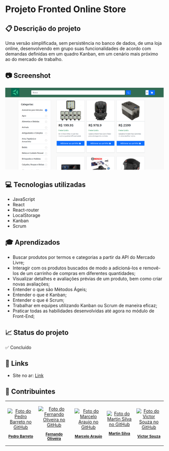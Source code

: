 # Projeto Fronted Online Store
## 📋 Descrição do projeto
Uma versão simplificada, sem persistência no banco de dados, de uma loja online, desenvolvendo em grupo suas funcionalidades de acordo com demandas definidas em um quadro Kanban, em um cenário mais próximo ao do mercado de trabalho.

## 📷 Screenshot
![Screenshot](./Screenshot.png)

## 💻 Tecnologias utilizadas
- JavaScript
- React
- React-router
- LocalStorage
- Kanban
- Scrum

## 🎓 Aprendizados
- Buscar produtos por termos e categorias a partir da API do Mercado Livre;
- Interagir com os produtos buscados de modo a adicioná-los e removê-los de um carrinho de compras em diferentes quantidades;
- Visualizar detalhes e avaliações prévias de um produto, bem como criar novas avaliações;
- Entender o que são Métodos Ágeis;
- Entender o que é Kanban;
- Entender o que é Scrum;
- Trabalhar em equipes utilizando Kanban ou Scrum de maneira eficaz;
- Praticar todas as habilidades desenvolvidas até agora no módulo de Front-End;

## 📈 Status do projeto
✅ Concluído

## 🚀 Links
- Site no ar: [Link](https://fronted-online-store-dogl4.vercel.app/)

## :busts_in_silhouette: Contribuintes
<table>

<tr  style="width:120px">

<td  align="center">

<a  target=”_blank”  href="https://github.com/Dogl4">

<img  src="https://avatars.githubusercontent.com/u/85720722?s=400&u=c260de98c1eee20df67d72857c3bcc8682fed68a&v=4"  width="100px;"  alt="Foto do Pedro Barreto no GitHub"/><br>

<sub>

<b>Pedro Barreto</b>

</sub>

</a>

</td>

<td  align="center">

<a  target=”_blank”  href="https://github.com/cifernando">

<img  src="https://avatars.githubusercontent.com/u/84880811?v=4"  width="100px;"  alt="Foto do Fernando Oliveira no GitHub"/><br>

<sub>

<b>Fernando Oliveira</b>

</sub>

</a>

</td>

<td  align="center">

<a  target=”_blank”  href="https://github.com/marcSeaLow">

<img  src="https://avatars.githubusercontent.com/u/80549237?v=4"  width="100px;"  alt="Foto do 
Marcelo Araujo no GitHub"/><br>

<sub>

<b>Marcelo Araujo</b>

</sub>

</a>

</td>

<td  align="center">

<a  target=”_blank”  href="https://github.com/martinsilver">

<img  src="https://avatars.githubusercontent.com/u/38707374?v=4"  width="100px;"  alt="Foto do Martin Silva no GitHub"/><br>

<sub>

<b>Martin Silva</b>

</sub>

</a>

</td>

<td  align="center">

<a  target=”_blank”  href="https://github.com/victoraster2010">

<img  src="https://avatars.githubusercontent.com/u/30874108?v=4"  width="100px;"  alt="Foto do Victor Souza no GitHub"/><br>

<sub>

<b>Victor Souza</b>

</sub>

</a>

</td>

</tr>

</table>
